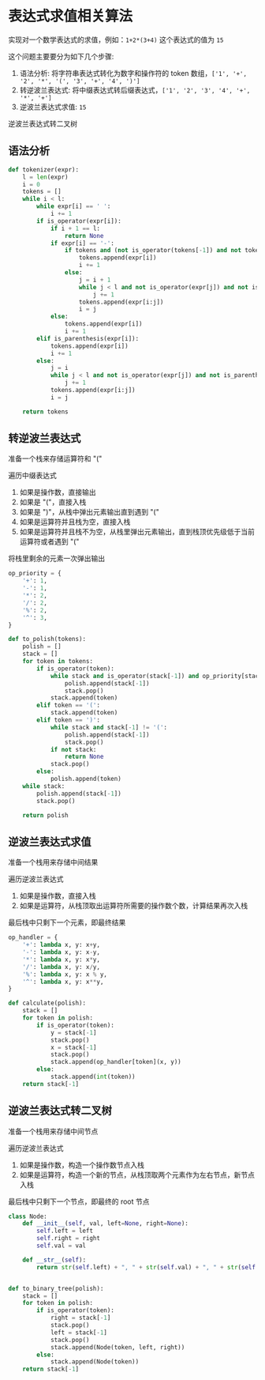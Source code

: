 # 表达式求值相关算法

实现对一个数学表达式的求值，例如：`1+2*(3+4)` 这个表达式的值为 `15`

这个问题主要要分为如下几个步骤:

1. 语法分析: 将字符串表达式转化为数字和操作符的 token 数组，`['1', '+', '2', '*', '(', '3', '+', '4', ')']`
2. 转逆波兰表达式: 将中缀表达式转后缀表达式，`['1', '2', '3', '4', '+', '*', '+']`
3. 逆波兰表达式求值: `15`

逆波兰表达式转二叉树

## 语法分析

``` py
def tokenizer(expr):
    l = len(expr)
    i = 0
    tokens = []
    while i < l:
        while expr[i] == ' ':
            i += 1
        if is_operator(expr[i]):
            if i + 1 == l:
                return None
            if expr[i] == '-':
                if tokens and (not is_operator(tokens[-1]) and not tokens[-1] == '('):
                    tokens.append(expr[i])
                    i += 1
                else:
                    j = i + 1
                    while j < l and not is_operator(expr[j]) and not is_parenthesis(expr[j]):
                        j += 1
                    tokens.append(expr[i:j])
                    i = j
            else:
                tokens.append(expr[i])
                i += 1
        elif is_parenthesis(expr[i]):
            tokens.append(expr[i])
            i += 1
        else:
            j = i
            while j < l and not is_operator(expr[j]) and not is_parenthesis(expr[j]):
                j += 1
            tokens.append(expr[i:j])
            i = j

    return tokens
```

## 转逆波兰表达式

准备一个栈来存储运算符和 "("

遍历中缀表达式

1. 如果是操作数，直接输出
2. 如果是 "("，直接入栈
3. 如果是 ")"，从栈中弹出元素输出直到遇到 "("
4. 如果是运算符并且栈为空，直接入栈
5. 如果是运算符并且栈不为空，从栈里弹出元素输出，直到栈顶优先级低于当前运算符或者遇到 "("

将栈里剩余的元素一次弹出输出

``` py
op_priority = {
    '+': 1,
    '-': 1,
    '*': 2,
    '/': 2,
    '%': 2,
    '^': 3,
}

def to_polish(tokens):
    polish = []
    stack = []
    for token in tokens:
        if is_operator(token):
            while stack and is_operator(stack[-1]) and op_priority[stack[-1]] >= op_priority[token]:
                polish.append(stack[-1])
                stack.pop()
            stack.append(token)
        elif token == '(':
            stack.append(token)
        elif token == ')':
            while stack and stack[-1] != '(':
                polish.append(stack[-1])
                stack.pop()
            if not stack:
                return None
            stack.pop()
        else:
            polish.append(token)
    while stack:
        polish.append(stack[-1])
        stack.pop()

    return polish
```

## 逆波兰表达式求值

准备一个栈用来存储中间结果

遍历逆波兰表达式

1. 如果是操作数，直接入栈
2. 如果是运算符，从栈顶取出运算符所需要的操作数个数，计算结果再次入栈

最后栈中只剩下一个元素，即最终结果

``` py
op_handler = {
    '+': lambda x, y: x+y,
    '-': lambda x, y: x-y,
    '*': lambda x, y: x*y,
    '/': lambda x, y: x/y,
    '%': lambda x, y: x % y,
    '^': lambda x, y: x**y,
}

def calculate(polish):
    stack = []
    for token in polish:
        if is_operator(token):
            y = stack[-1]
            stack.pop()
            x = stack[-1]
            stack.pop()
            stack.append(op_handler[token](x, y))
        else:
            stack.append(int(token))
    return stack[-1]
```

## 逆波兰表达式转二叉树

准备一个栈用来存储中间节点

遍历逆波兰表达式

1. 如果是操作数，构造一个操作数节点入栈
2. 如果是运算符，构造一个新的节点，从栈顶取两个元素作为左右节点，新节点入栈

最后栈中只剩下一个节点，即最终的 root 节点

``` py
class Node:
    def __init__(self, val, left=None, right=None):
        self.left = left
        self.right = right
        self.val = val

    def __str__(self):
        return str(self.left) + ", " + str(self.val) + ", " + str(self.right)


def to_binary_tree(polish):
    stack = []
    for token in polish:
        if is_operator(token):
            right = stack[-1]
            stack.pop()
            left = stack[-1]
            stack.pop()
            stack.append(Node(token, left, right))
        else:
            stack.append(Node(token))
    return stack[-1]
```
